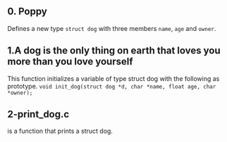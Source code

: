## 0. Poppy
Defines a new type `struct dog` with three members `name`, `age` and `owner`.

## 1.A dog is the only thing on earth that loves you more than you love yourself
This function initializes a variable of type struct dog with the following
as prototype.
`void init_dog(struct dog *d, char *name, float age, char *owner);`

## 2-print_dog.c
is a function that prints a struct dog.
